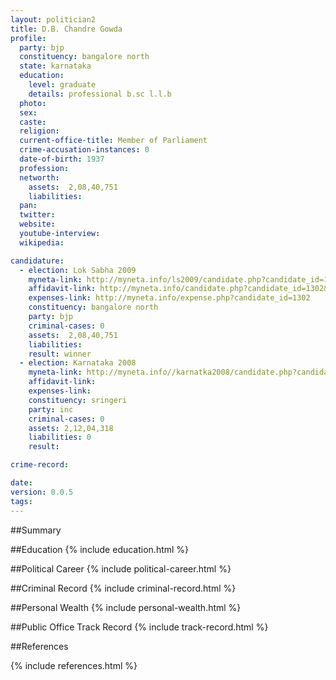 ```yaml
---
layout: politician2
title: D.B. Chandre Gowda
profile: 
  party: bjp
  constituency: bangalore north
  state: karnataka
  education: 
    level: graduate
    details: professional b.sc l.l.b
  photo: 
  sex: 
  caste: 
  religion: 
  current-office-title: Member of Parliament
  crime-accusation-instances: 0
  date-of-birth: 1937
  profession: 
  networth: 
    assets:  2,08,40,751
    liabilities: 
  pan: 
  twitter: 
  website: 
  youtube-interview: 
  wikipedia: 

candidature: 
  - election: Lok Sabha 2009
    myneta-link: http://myneta.info/ls2009/candidate.php?candidate_id=1302
    affidavit-link: http://myneta.info/candidate.php?candidate_id=1302&scan=original
    expenses-link: http://myneta.info/expense.php?candidate_id=1302
    constituency: bangalore north 
    party: bjp
    criminal-cases: 0
    assets:  2,08,40,751
    liabilities: 
    result: winner 
  - election: Karnataka 2008
    myneta-link: http://myneta.info//karnatka2008/candidate.php?candidate_id=1224
    affidavit-link: 
    expenses-link: 
    constituency: sringeri 
    party: inc
    criminal-cases: 0
    assets: 2,12,04,318
    liabilities: 0
    result:  

crime-record: 

date: 
version: 0.0.5
tags: 
---
```

##Summary


##Education
{% include education.html %}


##Political Career
{% include political-career.html %}


##Criminal Record
{% include criminal-record.html %}


##Personal Wealth
{% include personal-wealth.html %}


##Public Office Track Record
{% include track-record.html %}


##References


{% include references.html %}